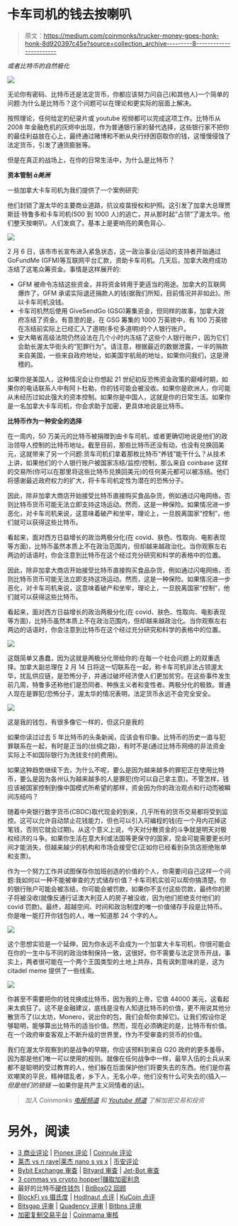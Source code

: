 # 卡车司机的钱去按喇叭

> 原文：<https://medium.com/coinmonks/trucker-money-goes-honk-honk-8d920397c45e?source=collection_archive---------8----------------------->

*或者比特币的自然极化*

![](img/a817fdce2f1c13dc3dbe032c6b9ce94e.png)

无论你有密码、比特币还是法定货币，你都应该努力问自己(和其他人)一个简单的问题:为什么是比特币？这个问题可以在理论和更实际的层面上解决。

按照理论，任何给定的纪录片或 youtube 视频都可以完成这项工作。比特币从 2008 年金融危机的灰烬中出现，作为普通银行家的替代选择，这些银行家不把你的最佳利益放在心上，最终通过赌博和不断从央行纾困窃取你的钱，这慢慢侵蚀了法定货币，引发了通货膨胀等。

但是在真正的战场上，在你的日常生活中，为什么是比特币？

**资本管制 *à美洲***

一些加拿大卡车司机为我们提供了一个案例研究:

他们封锁了渥太华的主要商业道路，抗议疫苗授权和护照。这引发了加拿大总理贾斯廷·特鲁多和卡车司机(500 到 1000 人)的逃亡，并从那时起“占领”了渥太华。他们整天按喇叭，人们发疯了。基本上是更响亮的黄色背心..

![](img/6901389c69c5f11e28eb49cea5297ae1.png)

2 月 6 日，该市市长宣布进入紧急状态，这一政治事业/运动的支持者开始通过 GoFundMe (GFM)等互联网平台汇款，资助卡车司机。几天后，加拿大政府成功冻结了这笔众筹资金。事情是这样展开的:

*   GFM 被命令冻结这些资金，并将资金转用于更适当的用途。加拿大的互联网爆炸了，GFM 承诺实际退还捐款人的钱(据我们所知，目前情况并非如此)。所以卡车司机没钱。
*   卡车司机然后使用 GiveSendGo (GSG)筹集资金，但同样的故事，加拿大政府冻结了资金。有意思的是，在 GSG 筹集的 1000 万英镑中，有 100 万英镑在冻结前实际上已经汇入了道明(多伦多道明)的个人银行账户。
*   安大略省高级法院仍然设法在几个小时内冻结了这些个人银行账户，因为它们会助长渥太华街头的“犯罪行为”。请注意，根据最近的数据泄露，一半的捐款来自美国，一些来自政府地址，如美国宇航局的地址，如果你问我们，这是滑稽的。

如果你是美国人，这种情况会让你想起 21 世纪初反恐怖资金政策的巅峰时期，如果你的电话联系人中有阿卜杜勒，你的钱可能会被没收。如果你是欧洲人，你可能从未经历过如此强大的资本控制。如果你是中国人，这就是你的日常生活。如果你是一名加拿大卡车司机，你会求助于加密，更具体地说是比特币。

**比特币作为一种安全的选择**

在一周内，50 万美元的比特币被捐赠到由卡车司机，或者更确切地说是他们的政治领导人控制的比特币地址。截至目前，那些比特币还没有动，也没有兑换回美元，这就带来了另一个问题:货车司机们拿着那枚比特币“养钱”能干什么？从技术上讲，如果他们的个人银行账户被国家冻结/监控/控制，那么来自 coinbase 这样的交易所(你可以在那里将这些比特币兑换回美元)的任何美元都可以被冻结。他们将感谢最近政府权力的扩大，将卡车司机定性为潜在的恐怖分子。

因此，除非加拿大商店开始接受比特币直接购买食品杂货，例如通过闪电网络，否则比特币货币可能无法立即支持这场运动。然而，这是一种保险。如果情况进一步恶化，对卡车司机来说，这意味着破产和坐牢，理论上，一旦脱离国家“控制”，他们就可以获得这些比特币。

看起来，面对西方日益增长的政治两极分化(在 covid、肤色、性取向、电影表现等方面)，比特币虽然本质上不在政治范围内，但却越来越政治化。当你观察左右两边的话语时，你会注意到比特币在这个经过充分研究和科学的表格中的位置。

因此，除非加拿大商店开始接受比特币直接购买食品杂货，例如通过闪电网络，否则比特币货币可能无法立即支持这场运动。然而，这是一种保险。如果情况进一步恶化，对卡车司机来说，这意味着破产和坐牢，理论上，一旦脱离国家“控制”，他们就可以获得这些比特币。

看起来，面对西方日益增长的政治两极分化(在 covid、肤色、性取向、电影表现等方面)，比特币虽然本质上不在政治范围内，但却越来越政治化。当你观察左右两边的话语时，你会注意到比特币在这个经过充分研究和科学的表格中的位置。

![](img/5279b1ed7aa05be3d3e96070db1bb873.png)

这既简单又愚蠢，因为这就是两极分化带给你的:在每一个社会问题上的双重选择。加拿大副总理在 2 月 14 日将这一切联系在一起，称卡车司机非法占领渥太华，扰乱供应链，是恐怖分子，并通过破坏经济使人们更加贫穷。在这些事件发生前几周，特鲁多还称他们是恐同者、种族主义者和变性者。两极分化的极致。普通人现在是罪犯/恐怖分子，渥太华的情况表明，法定货币永远不会完全安全。

![](img/77918f60c410210e35c800a883693c4a.png)

这是我的钱包，有很多像它一样的，但这只是我的

如果你读过过去 5 年比特币的头条新闻，应该会有印象。比特币的历史一直与犯罪联系在一起，有时是正当的(丝绸之路)，有时不是(通过比特币网络的非法资金实际上不如国际银行为洗钱支付的费用)。

如果这种趋势继续下去，为什么不呢，要么是因为越来越多的罪犯正在使用比特币，要么是因为各州认为越来越多的人是罪犯(你可以自己拿主意)。不管怎样，钱应该被国家控制到像中国模式所希望的那样，资金因为你的政治观点和行动而被瞬间冻结吗？

随着中央银行数字货币(CBDC)取代现金的到来，几乎所有的货币交易都将受到监控。这可以允许自动禁止花钱能力，但也可以引入可编程的钱(在一个月内花掉这笔钱，否则它就会过期)。从这个意义上说，今天对分散资金的斗争就是明天对极权经济的斗争。如果你生活在意大利或法国等更保守的国家，现金可能需要更长时间才能消失，但越来越少的机构和市场会接受它(正如你已经看到杂货店拒绝账单和支票)。

作为一个努力工作并试图保存你加班创造的价值的个人，你需要问自己这样一个问题:我如何以一种不能被审查的方式储存价值？卡车司机实验可以帮你搞清楚。你的银行账户可能会被冻结，你可能会被罚款，如果你不支付这些罚款，最终你的房子将被没收(就像反通行证澳大利亚人的房子被没收，因为他们拒绝支付他们的 covid 罚款)。最终，超越空间、时间和政治制度的唯一价值储存手段是比特币。你是唯一能打开你钱包的人，唯一知道那 24 个字的人。

![](img/46d57160f074fe571d61a928266f3e2b.png)

这个思想实验是一个延伸，因为你永远不会成为一个加拿大卡车司机，你很可能会在你的一生中与不同的政治体制保持一致，这很好。你不需要与法定货币开战，事实上，两者很可能在一个两个王国类型的土地上共存，具有讽刺意味的是，这为 citadel meme 提供了一些线索。

![](img/19b3d8b1e9cb0792e2ae178ee6dce8a7.png)

你甚至不需要把你的钱兑换成比特币，因为我的上帝，它值 44000 美元，这看起来太疯狂了。这不是金融建议，底线是没有人知道比特币的价值，更不用说其他分散货币了(以太坊，Monero，说出你的包，我们会帮你卖掉它)。让我们假设你足够聪明，能够算出比特币的适当价值。然而，现在必须确定的是，比特币有价值。在一个政府审查客观上不断升级的世界里，作为不受审查的货币的价值。

我们在渥太华观察到的是战争的早期，你应该预料到来自 G20 政府的更多羞辱，因为那是他们唯一可以使用的规则。就像在任何战争中一样，最早入伍的士兵从来都不是聪明的受过教育的人，他们躲在后面保护他们将要失去的东西。他们是你喜欢嘲笑的平民，精神错乱者，乡下人，无名小卒，他们没有什么可失去的(插入— *但是他们的锁链* —如果你是共产主义同情者的话)。

> *加入 Coinmonks* [*电报频道*](https://t.me/coincodecap) *和* [*Youtube 频道*](https://www.youtube.com/c/coinmonks/videos) *了解加密交易和投资*

# 另外，阅读

*   [3 商业评论](/coinmonks/3commas-review-an-excellent-crypto-trading-bot-2020-1313a58bec92) | [Pionex 评论](https://coincodecap.com/pionex-review-exchange-with-crypto-trading-bot) | [Coinrule 评论](/coinmonks/coinrule-review-2021-a-beginner-friendly-crypto-trading-bot-daf0504848ba)
*   [莱杰 vs n rave](/coinmonks/ledger-vs-ngrave-zero-7e40f0c1d694)|[莱杰 nano s vs x](/coinmonks/ledger-nano-s-vs-x-battery-hardware-price-storage-59a6663fe3b0) | [币安评论](/coinmonks/binance-review-ee10d3bf3b6e)
*   [Bybit Exchange 审查](/coinmonks/bybit-exchange-review-dbd570019b71) | [Bityard 审查](https://coincodecap.com/bityard-reivew) | [Jet-Bot 审查](https://coincodecap.com/jet-bot-review)
*   [3 commas vs crypto hopper](/coinmonks/3commas-vs-pionex-vs-cryptohopper-best-crypto-bot-6a98d2baa203)|[赚取加密利息](/coinmonks/earn-crypto-interest-b10b810fdda3)
*   最好的比特币[硬件钱包](/coinmonks/hardware-wallets-dfa1211730c6) | [BitBox02 回顾](/coinmonks/bitbox02-review-your-swiss-bitcoin-hardware-wallet-c36c88fff29)
*   [BlockFi vs 摄氏度](/coinmonks/blockfi-vs-celsius-vs-hodlnaut-8a1cc8c26630) | [Hodlnaut 点评](/coinmonks/hodlnaut-review-best-way-to-hodl-is-to-earn-interest-on-your-bitcoin-6658a8c19edf) | [KuCoin 点评](https://coincodecap.com/kucoin-review)
*   [Bitsgap 评审](/coinmonks/bitsgap-review-a-crypto-trading-bot-that-makes-easy-money-a5d88a336df2) | [Quadency 评审](/coinmonks/quadency-review-a-crypto-trading-automation-platform-3068eaa374e1) | [Bitbns 评审](/coinmonks/bitbns-review-38256a07e161)
*   [加密复制交易平台](/coinmonks/top-10-crypto-copy-trading-platforms-for-beginners-d0c37c7d698c) | [Coinmama 审核](/coinmonks/coinmama-review-ace5641bde6e)